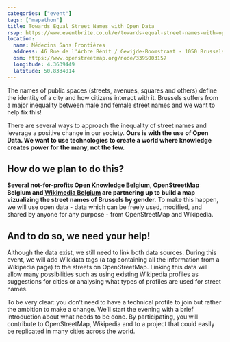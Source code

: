 ```yaml
---
categories: ["event"]
tags: ["mapathon"]
title: Towards Equal Street Names with Open Data
rsvp: https://www.eventbrite.co.uk/e/towards-equal-street-names-with-open-data-registration-92536026747
location:
  name: Médecins Sans Frontières
  address: 46 Rue de l'Arbre Bénit / Gewijde-Boomstraat - 1050 Brussels
  osm: https://www.openstreetmap.org/node/3395003157
  longitude: 4.3639449
  latitude: 50.8334014
---
```


The names of public spaces (streets, avenues, squares and others) define the identity of a city and how citizens interact with it. Brussels suffers from a major inequality between male and female street names and we want to help fix this!

There are several ways to approach the inequality of street names and leverage a positive change in our society. **Ours is with the use of Open Data. We want to use technologies to create a world where knowledge creates power for the many, not the few.**

## How do we plan to do this?

**Several not-for-profits [Open Knowledge Belgium](https://be.okfn.org/), OpenStreetMap Belgium and [Wikimedia Belgium](https://be.wikimedia.org/wiki/Wikimedia_Belgium) are partnering up to build a map vizualizing the street names of Brussels by gender.** To make this happen, we will use open data - data which can be freely used, modified, and shared by anyone for any purpose - from OpenStreetMap and Wikipedia.

## And to do so, we need your help!

Although the data exist, we still need to link both data sources. During this event, we will add Wikidata tags (a tag containing all the information from a Wikipedia page) to the streets on OpenStreetMap. Linking this data will allow many possibilities such as using existing Wikipedia profiles as suggestions for cities or analysing what types of profiles are used for street names.

To be very clear: you don’t need to have a technical profile to join but rather the ambition to make a change. We’ll start the evening with a brief introduction about what needs to be done. By participating, you will contribute to OpenStreetMap, Wikipedia and to a project that could easily be replicated in many cities across the world.
